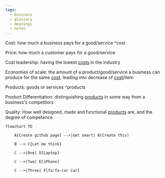 ```yaml
---
tags:
  - business
  - glossary
  - meanings
  - notes
---
```

Cost: how much a business pays for a good/service ^cost

Price: how much a customer pays for a good/service

Cost leadership: having the lowest [costs](Business%20Glossary%20(READ%20ONLY)#^cost) in the industry

Economies of scale: the amount of a product/good/service a business can produce for the same [cost](Business%20Glossary%20(READ%20ONLY)#^cost), leading into decrease of [cost](Business%20Glossary%20(READ%20ONLY)#^cost)/item 

Products: goods or services ^products

Product Differentiation: distinguishing [products](Business%20Glossary%20(READ%20ONLY)#^products) in some way from a business's competitors

Quality: How well designed, made and functional [products](Business%20Glossary%20(READ%20ONLY)#^products) are, and the degree of competence 

```mermaid
flowchart TD

    A[Create github page] -->|Get smart| B(Create this)

    B --> C{Let me think}

    C -->|One| D[Laptop]

    C -->|Two| E[iPhone]

    C -->|Three| F[fa:fa-car Car]
```


